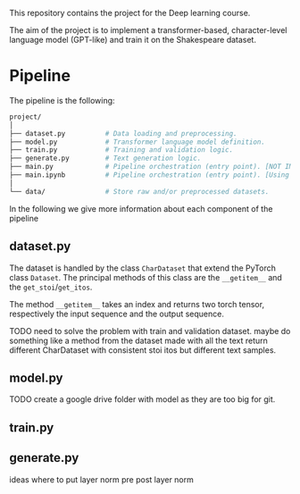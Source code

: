 This repository contains the project for the Deep learning course.

The aim of the project is to implement a transformer-based, character-level language model (GPT-like) and train it on the Shakespeare dataset.

# Pipeline
The pipeline is the following:
```bash 
project/
│
├── dataset.py          # Data loading and preprocessing.
├── model.py            # Transformer language model definition.
├── train.py            # Training and validation logic.
├── generate.py         # Text generation logic.
├── main.py             # Pipeline orchestration (entry point). [NOT IMPLEMENTED YET]
├── main.ipynb          # Pipeline orchestration (entry point). [Using .ipynb for train on Google Colab]
│
└── data/               # Store raw and/or preprocessed datasets.
```
In the following we give more information about each component of the pipeline
## dataset.py
The dataset is handled by the class `CharDataset` that extend the PyTorch class `Dataset`.
The principal methods of this class are the `__getitem__` and the `get_stoi`/`get_itos`. 

The method `__getitem__` takes an index and returns two torch tensor, respectively the input sequence and the output sequence.

TODO need to solve the problem with train and validation dataset. maybe do something like a method from the dataset made with all the text return different CharDataset with consistent stoi itos but different text samples.

## model.py

TODO create a google drive folder with model as they are too big for git.

## train.py

## generate.py





ideas
where to put layer norm
pre post layer norm
